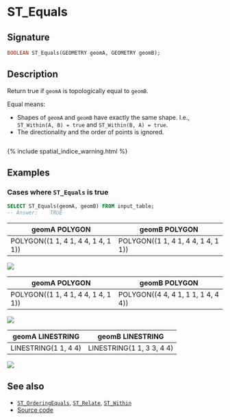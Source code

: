 # ST_Equals

## Signature

```sql
BOOLEAN ST_Equals(GEOMETRY geomA, GEOMETRY geomB);
```

## Description

Return true if `geomA` is topologically equal to `geomB`.

Equal means:

* Shapes of `geomA` and `geomB` have exactly the same shape. I.e.,
  `ST_Within(A, B) = true` and `ST_Within(B, A) = true`.
* The directionality and the order of points is ignored.

```{include} sfs-1-2-1.md
```
{% include spatial_indice_warning.html %}

## Examples

### Cases where `ST_Equals` is true

```sql
SELECT ST_Equals(geomA, geomB) FROM input_table;
-- Answer:    TRUE
```

| geomA POLYGON                       | geomB POLYGON                       |
|-------------------------------------|-------------------------------------|
| POLYGON((1 1, 4 1, 4 4, 1 4, 1 1))  | POLYGON((1 1, 4 1, 4 4, 1 4, 1 1))  |

<img class="displayed" src="../ST_Equals_1.png"/>

| geomA POLYGON                       | geomB POLYGON                       |
|-------------------------------------|-------------------------------------|
| POLYGON((1 1, 4 1, 4 4, 1 4, 1 1))  | POLYGON((4 4, 4 1, 1 1, 1 4, 4 4))  |

<img class="displayed" src="../ST_Equals_2.png"/>

| geomA LINESTRING      | geomB LINESTRING           |
|-----------------------|----------------------------|
| LINESTRING(1 1, 4 4)  | LINESTRING(1 1, 3 3, 4 4)  |

<img class="displayed" src="../ST_Equals_3.png"/>

## See also

* [`ST_OrderingEquals`](../ST_OrderingEquals),
  [`ST_Relate`](../ST_Relate),
  [`ST_Within`](../ST_Within)
* <a href="https://github.com/orbisgis/h2gis/blob/master/h2gis-functions/src/main/java/org/h2gis/functions/spatial/predicates/ST_Equals.java" target="_blank">Source code</a>
